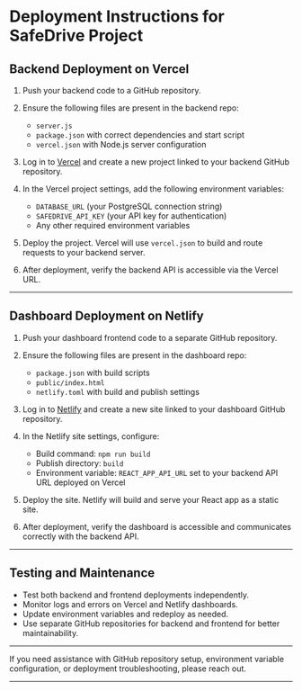 # Deployment Instructions for SafeDrive Project

## Backend Deployment on Vercel

1. Push your backend code to a GitHub repository.

2. Ensure the following files are present in the backend repo:
   - `server.js`
   - `package.json` with correct dependencies and start script
   - `vercel.json` with Node.js server configuration

3. Log in to [Vercel](https://vercel.com/) and create a new project linked to your backend GitHub repository.

4. In the Vercel project settings, add the following environment variables:
   - `DATABASE_URL` (your PostgreSQL connection string)
   - `SAFEDRIVE_API_KEY` (your API key for authentication)
   - Any other required environment variables

5. Deploy the project. Vercel will use `vercel.json` to build and route requests to your backend server.

6. After deployment, verify the backend API is accessible via the Vercel URL.

---

## Dashboard Deployment on Netlify

1. Push your dashboard frontend code to a separate GitHub repository.

2. Ensure the following files are present in the dashboard repo:
   - `package.json` with build scripts
   - `public/index.html`
   - `netlify.toml` with build and publish settings

3. Log in to [Netlify](https://app.netlify.com/) and create a new site linked to your dashboard GitHub repository.

4. In the Netlify site settings, configure:
   - Build command: `npm run build`
   - Publish directory: `build`
   - Environment variable: `REACT_APP_API_URL` set to your backend API URL deployed on Vercel

5. Deploy the site. Netlify will build and serve your React app as a static site.

6. After deployment, verify the dashboard is accessible and communicates correctly with the backend API.

---

## Testing and Maintenance

- Test both backend and frontend deployments independently.
- Monitor logs and errors on Vercel and Netlify dashboards.
- Update environment variables and redeploy as needed.
- Use separate GitHub repositories for backend and frontend for better maintainability.

---

If you need assistance with GitHub repository setup, environment variable configuration, or deployment troubleshooting, please reach out.

---
